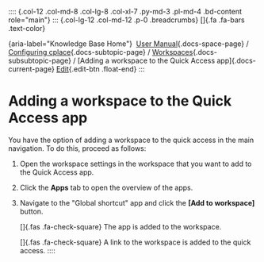 :::: {.col-12 .col-md-8 .col-lg-8 .col-xl-7 .py-md-3 .pl-md-4 .bd-content role="main"}
::: {.col-lg-12 .col-md-12 .p-0 .breadcrumbs}
[]{.fa .fa-bars .text-color}

[](https://docs.cplace.io/){aria-label="Knowledge Base Home"}  [User
Manual](/user-manual-en/){.docs-space-page} / [Configuring
cplace](/user-manual-en/cplace-konfigurieren/){.docs-subtopic-page} /
[Workspaces](/user-manual-en/cplace-konfigurieren/arbeitsbereiche/){.docs-subsubtopic-page}
/ [Adding a workspace to the Quick Access app]{.docs-current-page} [
Edit](https://github.com/collaborationfactory/cplace-doc-user-enu/blob/release/25.2/cplace-konfigurieren/arbeitsbereiche/arbeitsbereich-zum-schnellzugriff-hinzufuegen.md){.edit-btn
.float-end}
:::

# Adding a workspace to the Quick Access app

You have the option of adding a workspace to the quick access in the
main navigation. To do this, proceed as follows:

1.  Open the workspace settings in the workspace that you want to add to
    the Quick Access app.

2.  Click the **Apps** tab to open the overview of the apps.

3.  Navigate to the "Global shortcut" app and click the **\[Add to
    workspace\]** button.

    []{.fas .fa-check-square} The app is added to the workspace.

    []{.fas .fa-check-square} A link to the workspace is added to the
    quick access.
::::
